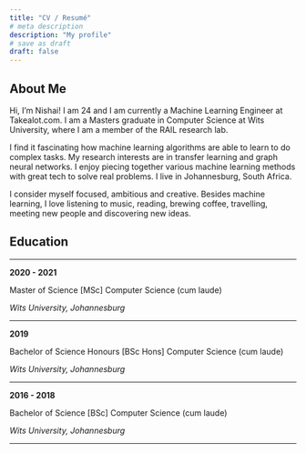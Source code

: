 ```yaml
---
title: "CV / Resumé"
# meta description
description: "My profile"
# save as draft
draft: false
---
```


## About Me

Hi, I’m Nishai! I am 24 and I am currently a Machine Learning Engineer at Takealot.com. I am a Masters graduate in Computer Science at Wits University, where I am a member of the RAIL research lab.

I find it fascinating how machine learning algorithms are able to learn to do complex tasks. My research interests are in transfer learning and graph neural networks. I enjoy piecing together various machine learning methods with great tech to solve real problems. I live in Johannesburg, South Africa. 

I consider myself focused, ambitious and creative. Besides machine learning, I love listening to music, reading, brewing coffee, travelling, meeting new people and discovering new ideas.

## Education

***
**2020 - 2021**

Master of Science [MSc] Computer Science (cum laude)

*Wits University, Johannesburg*
***
**2019**

Bachelor of Science Honours [BSc Hons] Computer Science (cum laude)

*Wits University, Johannesburg*
***
**2016 - 2018**

Bachelor of Science [BSc] Computer Science (cum laude)

*Wits University, Johannesburg*
***
